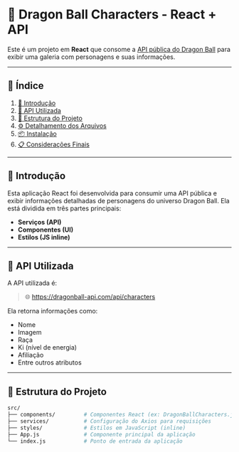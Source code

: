 # 🐉 Dragon Ball Characters - React + API

Este é um projeto em **React** que consome a [API pública do Dragon Ball](https://dragonball-api.com/api/characters) para exibir uma galeria com personagens e suas informações.

---

## 📌 Índice

1. [🚀 Introdução](#-introdução)  
2. [🔗 API Utilizada](#-api-utilizada)  
3. [📁 Estrutura do Projeto](#-estrutura-do-projeto)  
4. [⚙️ Detalhamento dos Arquivos](#-detalhamento-dos-arquivos)  
5. [📦 Instalação](#-instalação)  
6. [📋 Considerações Finais](#-considerações-finais)

---

## 🚀 Introdução

Esta aplicação React foi desenvolvida para consumir uma API pública e exibir informações detalhadas de personagens do universo Dragon Ball. Ela está dividida em três partes principais:

- **Serviços (API)**  
- **Componentes (UI)**  
- **Estilos (JS inline)**

---

## 🔗 API Utilizada

A API utilizada é:

> 🌐 https://dragonball-api.com/api/characters

Ela retorna informações como:

- Nome
- Imagem
- Raça
- Ki (nível de energia)
- Afiliação
- Entre outros atributos

---

## 📁 Estrutura do Projeto

```bash
src/
├── components/         # Componentes React (ex: DragonBallCharacters.js)
├── services/           # Configuração do Axios para requisições
├── styles/             # Estilos em JavaScript (inline)
├── App.js              # Componente principal da aplicação
└── index.js            # Ponto de entrada da aplicação




